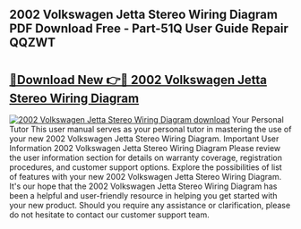 ## 2002 Volkswagen Jetta Stereo Wiring Diagram PDF Download Free - Part-51Q User Guide Repair QQZWT

# <h2><a href="http://dfovvv.blite.top/?on=2002+Volkswagen+Jetta+Stereo+Wiring+Diagram">🔗Download New 👉🔴 2002 Volkswagen Jetta Stereo Wiring Diagram</a></h2>

[![2002 Volkswagen Jetta Stereo Wiring Diagram download](https://i.imgur.com/lujVjoI.png)](http://dfovvv.blite.top/?on=2002+Volkswagen+Jetta+Stereo+Wiring+Diagram)
Your Personal Tutor This user manual serves as your personal tutor in mastering the use of your new 2002 Volkswagen Jetta Stereo Wiring Diagram. Important User Information 2002 Volkswagen Jetta Stereo Wiring Diagram Please review the user information section for details on warranty coverage, registration procedures, and customer support options. Explore the possibilities of list of features with your new 2002 Volkswagen Jetta Stereo Wiring Diagram. It's our hope that the 2002 Volkswagen Jetta Stereo Wiring Diagram has been a helpful and user-friendly resource in helping you get started with your new product. Should you require any assistance or clarification, please do not hesitate to contact our customer support team.
